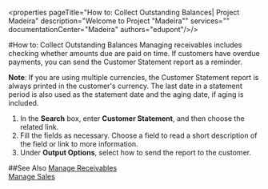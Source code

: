 <properties
                pageTitle="How to: Collect Outstanding Balances| Project Madeira" 
                description="Welcome to Project "Madeira"" 
                services="" 
                documentationCenter="Madeira"
                authors="edupont"/>/>
                
#How to: Collect Outstanding Balances
Managing receivables includes checking whether amounts due are paid on time. If customers have overdue payments, you can send the Customer Statement report as a reminder.

**Note**: If you are using multiple currencies, the Customer Statement report is always printed in the customer's currency. The last date in a statement period is also used as the statement date and the aging date, if aging is included.

1. In the **Search** box, enter **Customer Statement**, and then choose the related link.
2. Fill the fields as necessary. Choose a field to read a short description of the field or link to more information.
3. Under **Output Options**, select how to send the report to the customer.

##See Also
[Manage Receivables](receivables-manage-receivables.md)  
[Manage Sales](sales-manage-sales.md)